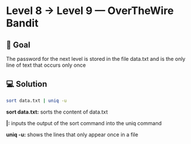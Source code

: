 # Level 8 → Level 9 — OverTheWire Bandit 

## 🎯 Goal

The password for the next level is stored in the file data.txt and is the only line of text that occurs only once

## 💻 Solution 

```bash
sort data.txt | uniq -u
```
**sort data.txt:** sorts the content of data.txt

**|:** inputs the output of the sort command into the uniq command

**uniq -u:** shows the lines that only appear once in a file